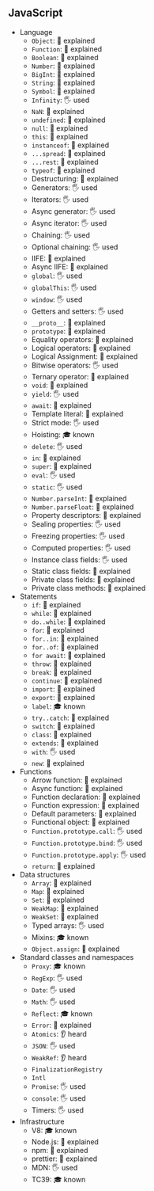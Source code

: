 ## JavaScript

- Language
  - `Object`: 🙋 explained
  - `Function`: 🙋 explained
  - `Boolean`: 🙋 explained
  - `Number`: 🙋 explained
  - `BigInt`: 🙋 explained
  - `String`: 🙋 explained
  - `Symbol`: 🙋 explained
  - `Infinity`: 🖐️ used
  - `NaN`: 🙋 explained
  - `undefined`: 🙋 explained
  - `null`: 🙋 explained
  - `this`: 🙋 explained
  - `instanceof`: 🙋 explained
  - `...spread`: 🙋 explained
  - `...rest`: 🙋 explained
  - `typeof`: 🙋 explained
  - Destructuring: 🙋 explained
  - Generators: 🖐️ used
  - Iterators: 🖐️ used
  - Async generator: 🖐️ used
  - Async iterator: 🖐️ used
  - Chaining: 🖐️ used
  - Optional chaining: 🖐️ used
  - IIFE: 🙋 explained
  - Async IIFE: 🙋 explained
  - `global`: 🖐️ used
  - `globalThis`: 🖐️ used
  - `window`: 🖐️ used
  - Getters and setters: 🖐️ used
  - `__proto__`: 🙋 explained
  - `prototype`: 🙋 explained
  - Equality operators: 🙋 explained
  - Logical operators: 🙋 explained
  - Logical Assignment: 🙋 explained
  - Bitwise operators: 🖐️ used
  - Ternary operator: 🙋 explained
  - `void`: 🙋 explained
  - `yield`: 🖐️ used
  - `await`: 🙋 explained
  - Template literal: 🙋 explained
  - Strict mode: 🖐️ used
  - Hoisting: 🎓 known
  - `delete`: 🖐️ used
  - `in`: 🙋 explained
  - `super`: 🙋 explained
  - `eval`: 🖐️ used
  - `static`: 🖐️ used
  - `Number.parseInt`: 🙋 explained
  - `Number.parseFloat`: 🙋 explained
  - Property descriptors: 🙋 explained
  - Sealing properties: 🖐️ used
  - Freezing properties: 🖐️ used
  - Computed properties: 🖐️ used
  - Instance class fields: 🖐️ used
  - Static class fields: 🙋 explained
  - Private class fields: 🙋 explained
  - Private class methods: 🙋 explained
- Statements
  - `if`: 🙋 explained
  - `while`: 🙋 explained
  - `do..while`: 🙋 explained
  - `for`: 🙋 explained
  - `for..in`: 🙋 explained
  - `for..of`: 🙋 explained
  - `for await`: 🙋 explained
  - `throw`: 🙋 explained
  - `break`: 🙋 explained
  - `continue`: 🙋 explained
  - `import`: 🙋 explained
  - `export`: 🙋 explained
  - `label`: 🎓 known
  - `try..catch`: 🙋 explained
  - `switch`: 🙋 explained
  - `class`: 🙋 explained
  - `extends`: 🙋 explained
  - `with`: 🖐️ used
  - `new`: 🙋 explained
- Functions
  - Arrow function: 🙋 explained
  - Async function: 🙋 explained
  - Function declaration: 🙋 explained
  - Function expression: 🙋 explained
  - Default parameters: 🙋 explained
  - Functional object: 🙋 explained
  - `Function.prototype.call`: 🖐️ used
  - `Function.prototype.bind`: 🖐️ used
  - `Function.prototype.apply`: 🖐️ used
  - `return`: 🙋 explained
- Data structures
  - `Array`: 🙋 explained
  - `Map`: 🙋 explained
  - `Set`: 🙋 explained
  - `WeakMap`: 🙋 explained
  - `WeakSet`: 🙋 explained
  - Typed arrays: 🖐️ used
  - Mixins: 🎓 known
  - `Object.assign`: 🙋 explained
- Standard classes and namespaces
  - `Proxy`: 🎓 known
  - `RegExp`: 🖐️ used
  - `Date`: 🖐️ used
  - `Math`: 🖐️ used
  - `Reflect`: 🎓 known
  - `Error`: 🙋 explained
  - `Atomics`: 👂 heard
  - `JSON`: 🖐️ used
  - `WeakRef`: 👂 heard
  - `FinalizationRegistry`
  - `Intl`
  - `Promise`: 🖐️ used
  - `console`: 🖐️ used
  - Timers: 🖐️ used
- Infrastructure
  - V8: 🎓 known
  - Node.js: 🙋 explained
  - npm: 🙋 explained
  - prettier: 🙋 explained
  - MDN: 🖐️ used
  - TC39: 🎓 known
